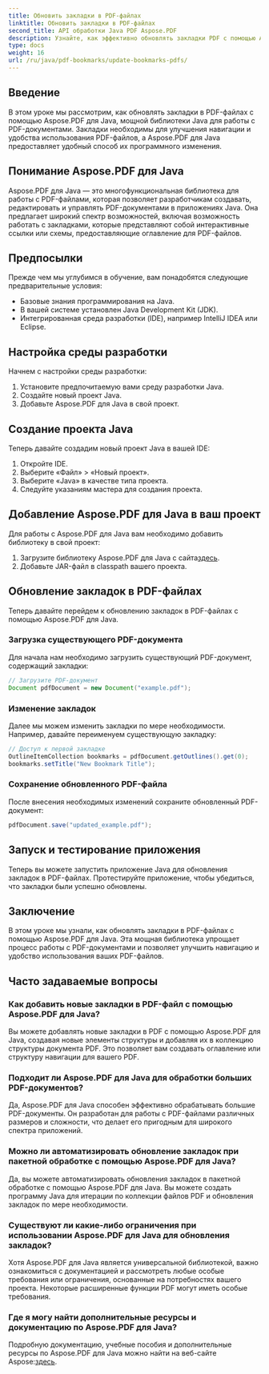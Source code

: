 ```yaml
---
title: Обновить закладки в PDF-файлах
linktitle: Обновить закладки в PDF-файлах
second_title: API обработки Java PDF Aspose.PDF
description: Узнайте, как эффективно обновлять закладки PDF с помощью Aspose.PDF для Java. Наше пошаговое руководство упрощает процесс.
type: docs
weight: 16
url: /ru/java/pdf-bookmarks/update-bookmarks-pdfs/
---
```


## Введение

В этом уроке мы рассмотрим, как обновлять закладки в PDF-файлах с помощью Aspose.PDF для Java, мощной библиотеки Java для работы с PDF-документами. Закладки необходимы для улучшения навигации и удобства использования PDF-файлов, а Aspose.PDF для Java предоставляет удобный способ их программного изменения.

## Понимание Aspose.PDF для Java

Aspose.PDF для Java — это многофункциональная библиотека для работы с PDF-файлами, которая позволяет разработчикам создавать, редактировать и управлять PDF-документами в приложениях Java. Она предлагает широкий спектр возможностей, включая возможность работать с закладками, которые представляют собой интерактивные ссылки или схемы, предоставляющие оглавление для PDF-файлов.

## Предпосылки

Прежде чем мы углубимся в обучение, вам понадобятся следующие предварительные условия:

- Базовые знания программирования на Java.
- В вашей системе установлен Java Development Kit (JDK).
- Интегрированная среда разработки (IDE), например IntelliJ IDEA или Eclipse.

## Настройка среды разработки

Начнем с настройки среды разработки:

1. Установите предпочитаемую вами среду разработки Java.
2. Создайте новый проект Java.
3. Добавьте Aspose.PDF для Java в свой проект.

## Создание проекта Java

Теперь давайте создадим новый проект Java в вашей IDE:

1. Откройте IDE.
2. Выберите «Файл» > «Новый проект».
3. Выберите «Java» в качестве типа проекта.
4. Следуйте указаниям мастера для создания проекта.

## Добавление Aspose.PDF для Java в ваш проект

Для работы с Aspose.PDF для Java вам необходимо добавить библиотеку в свой проект:

1.  Загрузите библиотеку Aspose.PDF для Java с сайта[здесь](https://releases.aspose.com/pdf/java/).
2. Добавьте JAR-файл в classpath вашего проекта.

## Обновление закладок в PDF-файлах

Теперь давайте перейдем к обновлению закладок в PDF-файлах с помощью Aspose.PDF для Java.

### Загрузка существующего PDF-документа

Для начала нам необходимо загрузить существующий PDF-документ, содержащий закладки:

```java
// Загрузите PDF-документ
Document pdfDocument = new Document("example.pdf");
```

### Изменение закладок

Далее мы можем изменить закладки по мере необходимости. Например, давайте переименуем существующую закладку:

```java
// Доступ к первой закладке
OutlineItemCollection bookmarks = pdfDocument.getOutlines().get(0);
bookmarks.setTitle("New Bookmark Title");
```

### Сохранение обновленного PDF-файла

После внесения необходимых изменений сохраните обновленный PDF-документ:

```java
pdfDocument.save("updated_example.pdf");
```

## Запуск и тестирование приложения

Теперь вы можете запустить приложение Java для обновления закладок в PDF-файлах. Протестируйте приложение, чтобы убедиться, что закладки были успешно обновлены.

## Заключение

В этом уроке мы узнали, как обновлять закладки в PDF-файлах с помощью Aspose.PDF для Java. Эта мощная библиотека упрощает процесс работы с PDF-документами и позволяет улучшить навигацию и удобство использования ваших PDF-файлов.

## Часто задаваемые вопросы

### Как добавить новые закладки в PDF-файл с помощью Aspose.PDF для Java?

Вы можете добавлять новые закладки в PDF с помощью Aspose.PDF для Java, создавая новые элементы структуры и добавляя их в коллекцию структуры документа PDF. Это позволяет вам создавать оглавление или структуру навигации для вашего PDF.

### Подходит ли Aspose.PDF для Java для обработки больших PDF-документов?

Да, Aspose.PDF для Java способен эффективно обрабатывать большие PDF-документы. Он разработан для работы с PDF-файлами различных размеров и сложности, что делает его пригодным для широкого спектра приложений.

### Можно ли автоматизировать обновление закладок при пакетной обработке с помощью Aspose.PDF для Java?

Да, вы можете автоматизировать обновления закладок в пакетной обработке с помощью Aspose.PDF для Java. Вы можете создать программу Java для итерации по коллекции файлов PDF и обновления закладок по мере необходимости.

### Существуют ли какие-либо ограничения при использовании Aspose.PDF для Java для обновления закладок?

Хотя Aspose.PDF для Java является универсальной библиотекой, важно ознакомиться с документацией и рассмотреть любые особые требования или ограничения, основанные на потребностях вашего проекта. Некоторые расширенные функции PDF могут иметь особые требования.

### Где я могу найти дополнительные ресурсы и документацию по Aspose.PDF для Java?

 Подробную документацию, учебные пособия и дополнительные ресурсы по Aspose.PDF для Java можно найти на веб-сайте Aspose:[здесь](https://reference.aspose.com/pdf/java/).